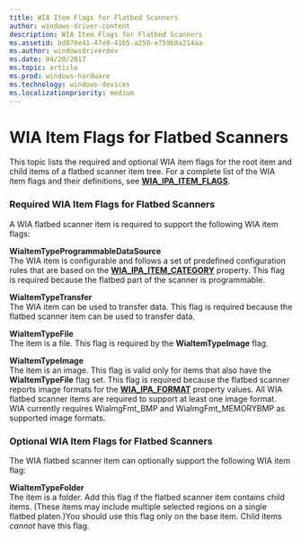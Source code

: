 ```yaml
---
title: WIA Item Flags for Flatbed Scanners
author: windows-driver-content
description: WIA Item Flags for Flatbed Scanners
ms.assetid: bd070e41-47e9-4165-a250-e759b8a214aa
ms.author: windowsdriverdev
ms.date: 04/20/2017
ms.topic: article
ms.prod: windows-hardware
ms.technology: windows-devices
ms.localizationpriority: medium
---
```


# WIA Item Flags for Flatbed Scanners





This topic lists the required and optional WIA item flags for the root item and child items of a flatbed scanner item tree. For a complete list of the WIA item flags and their definitions, see [**WIA\_IPA\_ITEM\_FLAGS**](https://msdn.microsoft.com/library/windows/hardware/ff551585).

### Required WIA Item Flags for Flatbed Scanners

A WIA flatbed scanner item is required to support the following WIA item flags:

<a href="" id="wiaitemtypeprogrammabledatasource"></a>**WiaItemTypeProgrammableDataSource**  
The WIA item is configurable and follows a set of predefined configuration rules that are based on the [**WIA\_IPA\_ITEM\_CATEGORY**](https://msdn.microsoft.com/library/windows/hardware/ff551581) property. This flag is required because the flatbed part of the scanner is programmable.

<a href="" id="wiaitemtypetransfer"></a>**WiaItemTypeTransfer**  
The WIA item can be used to transfer data. This flag is required because the flatbed scanner item can be used to transfer data.

<a href="" id="wiaitemtypefile"></a>**WiaItemTypeFile**  
The item is a file. This flag is required by the **WiaItemTypeImage** flag.

<a href="" id="wiaitemtypeimage"></a>**WiaItemTypeImage**  
The item is an image. This flag is valid only for items that also have the **WiaItemTypeFile** flag set. This flag is required because the flatbed scanner reports image formats for the [**WIA\_IPA\_FORMAT**](https://msdn.microsoft.com/library/windows/hardware/ff551553) property values. All WIA flatbed scanner items are required to support at least one image format. WIA currently requires WiaImgFmt\_BMP and WiaImgFmt\_MEMORYBMP as supported image formats.

### Optional WIA Item Flags for Flatbed Scanners

The WIA flatbed scanner item can optionally support the following WIA item flag:

<a href="" id="wiaitemtypefolder"></a>**WiaItemTypeFolder**  
The item is a folder. Add this flag if the flatbed scanner item contains child items. (These items may include multiple selected regions on a single flatbed platen.)You should use this flag only on the base item. Child items *cannot* have this flag.

 

 




